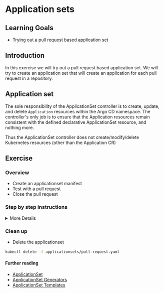 # Application sets

## Learning Goals

- Trying out a pull request based application set

## Introduction

In this exercise we will try out a pull request based application set. We will try to create an application set that will create an application for each pull request in a repository.

## Application set

The sole responsibility of the ApplicationSet controller is to create, update, and delete `Application` resources within the Argo CD namespace. The controller's only job is to ensure that the Application resources remain consistent with the defined declarative ApplicationSet resource, and nothing more.

Thus the ApplicationSet controller does not create/modify/delete Kubernetes resources (other than the Application CR)

## Exercise

### Overview

- Create an applicationset manifest
- Test with a pull request
- Close the pull request

### Step by step instructions

<details>
<summary>More Details</summary>

#### Create an applicationset manifest

In the `applicationsets` directory there is a file called `pull-request.yaml` with the following content:

```yaml
apiVersion: argoproj.io/v1alpha1
kind: ApplicationSet
metadata:
  name: pr-<NUMBER>
  namespace: argocd
spec:
  generators:
  - pullRequest:
      github:
        # The GitHub organization or user.
        owner: <YOUR GITHUB USERNAME> #e.g. eficode-academy
        # The Github repository
        repo: <YOUR GIT REPO> #e.g. argocd-katas

        # Labels is used to filter the PRs that you want to target. (optional)
        labels:
        - test
      requeueAfterSeconds: 180
  template:
    metadata:
      name: 'todo-<NUMBER>-{{branch}}-{{number}}'
    spec:
      project: "default"
      source:
        repoURL: 'https://github.com/eficode-academy/helm-katas.git'
        targetRevision: 'main'
        path: examples/apps/http-server
        helm:
          parameters:
          - name: containerPort
            value: "3000"
          - name: image.repository
            value: releasepraqma/todo-app
          - name: image.tag
            value: latest
          - name: prefix
            value: argo
          - name: app
            value: "todo-{{head_short_sha}}"
      destination:
        server: https://kubernetes.default.svc
        namespace: <YOUR NAMESPACE>
      syncPolicy:
        automated:
          prune: true
          selfHeal: true
```

* edit the file and replace
    * `<YOUR GITHUB USERNAME>` with your github username
    * `<YOUR GIT REPO>` with your git repo
    * `<YOUR NAMESPACE>` with your namespace
    * `<NUMBER>` with your number (student-X)

* Apply the manifest

```bash
kubectl apply -f applicationsets/pull-request.yaml
```


#### Test with a pull request

* Create a pull request in your git repo. The change does not matter at this time, since we are not using the source code in the pull request.

* Remember to set the label `test` on the pull request.

* Check that an application has been created in ArgoCD

```bash
kubectl get applications -n argocd
```

* Check that an application has been created in your namespace

```bash
kubectl get pods -n <YOUR NAMESPACE>
```

* Get your ingress hostname

```bash
kubectl get ingress -n <YOUR NAMESPACE>
```

* Access the application in your browser (remember to add https:// in front of the hostname)

You should see something like the follwing:

![the todo application](img/todo-app.png)

#### Close the pull request

* now close the pull request, and see that the application is deleted from ArgoCD

```bash
kubectl get applications -n argocd
```

</details>

### Clean up

* Delete the applicationset

```bash
kubectl delete -f applicationsets/pull-request.yaml
```

#### Further reading

* [ApplicationSet](https://argocd-applicationset.readthedocs.io/en/stable/)
* [ApplicationSet Generators](https://argocd-applicationset.readthedocs.io/en/stable/Generators/)
* [ApplicationSet Templates](https://argocd-applicationset.readthedocs.io/en/stable/Template/)

